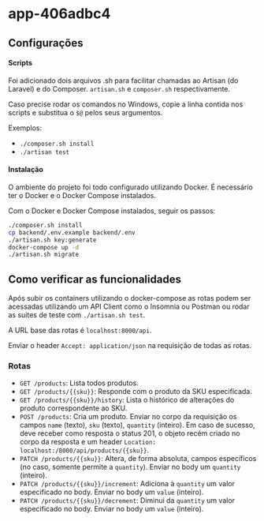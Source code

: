# app-406adbc4

## Configurações

#### Scripts
Foi adicionado dois arquivos .sh para facilitar chamadas ao Artisan (do Laravel) e
do Composer. `artisan.sh` e `composer.sh` respectivamente.

Caso precise rodar os comandos no Windows, copie a linha contida nos scripts e
substitua o `$@` pelos seus argumentos.

Exemplos:
- `./composer.sh install`
- `./artisan test`

#### Instalação
O ambiente do projeto foi todo configurado utilizando Docker.
É necessário ter o Docker e o Docker Compose instalados.

Com o Docker e Docker Compose instalados, seguir os passos:
```bash
./composer.sh install
cp backend/.env.example backend/.env
./artisan.sh key:generate
docker-compose up -d
./artisan.sh migrate
```

## Como verificar as funcionalidades
Após subir os containers utilizando o docker-compose as rotas podem ser
acessadas utilizando um API Client como o Insomnia ou Postman ou rodar as
suites de teste com `./artisan.sh test`.

A URL base das rotas é `localhost:8000/api`.

Enviar o header `Accept: application/json` na requisição de todas as rotas.

### Rotas
- `GET /products`: Lista todos produtos.
- `GET /products/{{sku}}`: Responde com o produto da SKU especificada.
- `GET /products/{{sku}}/history`: Lista o histórico de alterações do produto
correspondente ao SKU.
- `POST /products`: Cria um produto. Enviar no corpo da requisição os campos
`name` (texto), `sku` (texto), `quantity` (inteiro). Em caso de sucesso,
deve receber como resposta o status 201, o objeto recém criado no corpo da resposta
e um header `Location: localhost:/8000/api/products/{{sku}}`.
- `PATCH /products/{{sku}}`: Altera, de forma absoluta, campos específicos (no
caso, somente permite a `quantity`). Enviar no body um `quantity` (inteiro).
- `PATCH /products/{{sku}}/increment`: Adiciona à `quantity` um valor
especificado no body. Enviar no body um `value` (inteiro).
- `PATCH /products/{{sku}}/decrement`: Diminui da `quantity` um valor
especificado no body. Enviar no body um `value` (inteiro).